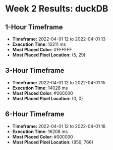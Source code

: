 # Week 2 Results: duckDB
## 1-Hour Timeframe
- **Timeframe:** 2022-04-01 12 to 2022-04-01 13
- **Execution Time:** 12211 ms
- **Most Placed Color:** #FFFFFF
- **Most Placed Pixel Location:** (5, 29)
## 3-Hour Timeframe
- **Timeframe:** 2022-04-01 12 to 2022-04-01 15
- **Execution Time:** 14028 ms
- **Most Placed Color:** #000000
- **Most Placed Pixel Location:** (0, 0)
## 6-Hour Timeframe
- **Timeframe:** 2022-04-01 12 to 2022-04-01 18
- **Execution Time:** 16208 ms
- **Most Placed Color:** #000000
- **Most Placed Pixel Location:** (859, 766)